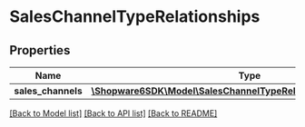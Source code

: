# SalesChannelTypeRelationships

## Properties
Name | Type | Description | Notes
------------ | ------------- | ------------- | -------------
**sales_channels** | [**\Shopware6SDK\Model\SalesChannelTypeRelationshipsSalesChannels**](SalesChannelTypeRelationshipsSalesChannels.md) |  | [optional] 

[[Back to Model list]](../../README.md#documentation-for-models) [[Back to API list]](../../README.md#documentation-for-api-endpoints) [[Back to README]](../../README.md)

